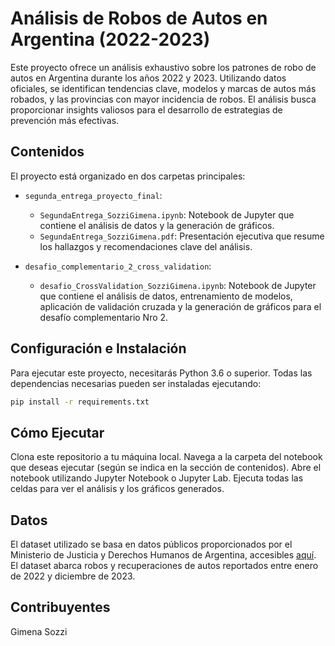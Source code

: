 # Análisis de Robos de Autos en Argentina (2022-2023)

Este proyecto ofrece un análisis exhaustivo sobre los patrones de robo de autos en Argentina durante los años 2022 y 2023. Utilizando datos oficiales, se identifican tendencias clave, modelos y marcas de autos más robados, y las provincias con mayor incidencia de robos. El análisis busca proporcionar insights valiosos para el desarrollo de estrategias de prevención más efectivas.

## Contenidos

El proyecto está organizado en dos carpetas principales:

- `segunda_entrega_proyecto_final`:
  - `SegundaEntrega_SozziGimena.ipynb`: Notebook de Jupyter que contiene el análisis de datos y la generación de gráficos.
  - `SegundaEntrega_SozziGimena.pdf`: Presentación ejecutiva que resume los hallazgos y recomendaciones clave del análisis.
  
- `desafio_complementario_2_cross_validation`:
  - `desafio_CrossValidation_SozziGimena.ipynb`: Notebook de Jupyter que contiene el análisis de datos, entrenamiento de modelos, aplicación de validación cruzada y la generación de gráficos para el desafío complementario Nro 2.


## Configuración e Instalación


Para ejecutar este proyecto, necesitarás Python 3.6 o superior. Todas las dependencias necesarias pueden ser instaladas ejecutando:

```bash
pip install -r requirements.txt
```

## Cómo Ejecutar

Clona este repositorio a tu máquina local.
Navega a la carpeta del notebook que deseas ejecutar (según se indica en la sección de contenidos).
Abre el notebook utilizando Jupyter Notebook o Jupyter Lab.
Ejecuta todas las celdas para ver el análisis y los gráficos generados.

## Datos

El dataset utilizado se basa en datos públicos proporcionados por el Ministerio de Justicia y Derechos Humanos de Argentina, accesibles [aquí](https://datos.gob.ar/dataset/justicia-robos-recuperos-autos). El dataset abarca robos y recuperaciones de autos reportados entre enero de 2022 y diciembre de 2023.

## Contribuyentes

Gimena Sozzi




